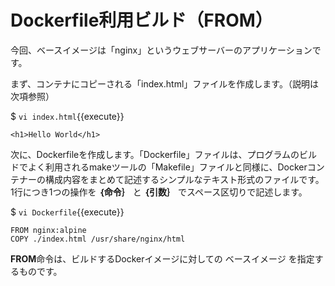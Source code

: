 # Dockerfile利用ビルド（FROM）

今回、ベースイメージは「nginx」というウェブサーバーのアプリケーションです。  

まず、コンテナにコピーされる「index.html」ファイルを作成します。（説明は次項参照）  

$ `vi index.html`{{execute}}  

```text
<h1>Hello World</h1>
```

次に、Dockerfileを作成します。「Dockerfile」ファイルは、プログラムのビルドでよく利用されるmakeツールの「Makefile」ファイルと同様に、Dockerコンテナーの構成内容をまとめて記述するシンプルなテキスト形式のファイルです。1行につき1つの操作を **｛命令｝** と **｛引数｝** でスペース区切りで記述します。  

$ `vi Dockerfile`{{execute}}  

```text
FROM nginx:alpine
COPY ./index.html /usr/share/nginx/html
```

**FROM**命令は、ビルドするDockerイメージに対しての ベースイメージ を指定するものです。  

